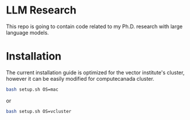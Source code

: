 # LLM Research

This repo is going to contain code related to my Ph.D. research with large language models.

# Installation

The current installation guide is optimized for the vector institute's cluster, however it can  be easily modified for computecanada cluster.

```sh
bash setup.sh OS=mac
```

or

```sh
bash setup.sh OS=vcluster
```

